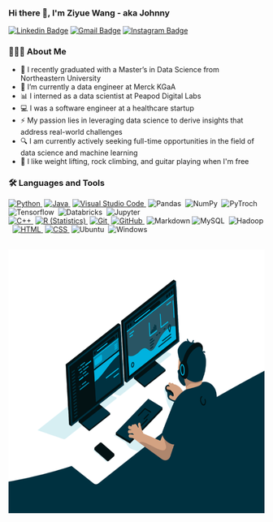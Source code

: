 ### Hi there 👋, I'm Ziyue Wang - aka Johnny

[![Linkedin Badge](https://img.shields.io/badge/LinkedIn-blue?style=flat&logo=linkedin&labelColor=blue&link=linkedin.com/in/zywang-johnny/)](https://www.linkedin.com/in/zywang-johnny/) [![Gmail Badge](https://img.shields.io/badge/Gmail-red?style=flat-square&logo=Gmail&logoColor=white&link=mailto:johnnywang918@gmail.com)](mailto:johnnywang918@gmail.com) [![Instagram Badge](https://img.shields.io/badge/-Instagram-E4405F?style=flat&logo=instagram&logoColor=white&link=https://www.instagram.com/johnny_vvang/)](https://www.instagram.com/johnny_vvang/) 


### 👨🏻‍💻 About Me


- 📖 I recently graduated with a Master’s in Data Science from Northeastern University
- 🔭 I’m currently a data engineer at Merck KGaA
- 📊 I interned as a data scientist at Peapod Digital Labs
- 💻 I was a software engineer at a healthcare startup
- ⚡️ My passion lies in leveraging data science to derive insights that address real-world challenges
- 🔍 I am currently actively seeking full-time opportunities in the field of data science and machine learning
- 💪 I like weight lifting, rock climbing, and guitar playing when I'm free


### 🛠 Languages and Tools

[![Python](https://img.shields.io/badge/-Python-333333?style=flat&logo=python)&nbsp;][python]
[![Java](https://img.shields.io/badge/-Java-333333?style=flat&logo=Java)&nbsp;][java]
[![Visual Studio Code](https://img.shields.io/badge/-VScode-333333?style=flat&logo=visual-studio-code&logoColor=007ACC)&nbsp;][vscode]
![Pandas](https://img.shields.io/badge/-Pandas-333333?style=flat&logo=pandas)&nbsp;
![NumPy](https://img.shields.io/badge/-NumPy-333333?style=flat&logo=numpy)&nbsp;
![PyTroch](https://img.shields.io/badge/-PyTorch-333333?style=flat&logo=pytorch)&nbsp;
![Tensorflow](https://img.shields.io/badge/-Tensorflow-333333?style=flat&logo=Tensorflow)&nbsp;
![Databricks](https://img.shields.io/badge/-Databricks-333333?style=flat&logo=Databricks)&nbsp;
![Jupyter](https://img.shields.io/badge/-Jupyter-333333?style=flat&logo=Jupyter)&nbsp;\
[![C++](https://img.shields.io/badge/-C++-333333?style=flat&logo=C%2B%2B&logoColor=00599C)&nbsp;][c++]
[![R (Statistics)](https://img.shields.io/badge/-R-333333?style=flat&logo=R&logoColor=276DC3)&nbsp;][rlang]
[![Git](https://img.shields.io/badge/-Git-333333?style=flat&logo=git)&nbsp;][git]
[![GitHub](https://img.shields.io/badge/-GitHub-333333?style=flat&logo=github)&nbsp;][github]
![Markdown](https://img.shields.io/badge/-Markdown-333333?style=flat&logo=markdown)
![MySQL](https://img.shields.io/badge/MySQL-333333?style=flat&logo=mysql&logoColor=white)&nbsp;
![Hadoop](https://img.shields.io/badge/-Hadoop-333333?style=flat&logo=Apache)&nbsp;
[![HTML](https://img.shields.io/badge/-HTML-333333?style=flat&logo=HTML5)&nbsp;][html]
[![CSS](https://img.shields.io/badge/-CSS-333333?style=flat&logo=CSS3&logoColor=1572B6)&nbsp;][css]
![Ubuntu](https://img.shields.io/badge/-Ubuntu-333333?style=flat&logo=Ubuntu)&nbsp;
![Windows](https://img.shields.io/badge/-Windows-333333?style=flat&logo=Windows)&nbsp;

[github]: https://github.com/JohnnyWang1998
[linkedin]: https://www.linkedin.com/in/manoj-uppala-1a8b33169/
[vscode]: https://code.visualstudio.com/
[python]: https://www.python.org/doc/
[java]: https://docs.oracle.com/en/java/
[rlang]: https://github.com/manojuppala/R-programming
[git]: https://git-scm.com/doc
[github]: https://github.com/
[c++]: https://devdocs.io/cpp/
[css]: https://developer.mozilla.org/en-US/docs/Web/CSS#:~:text=Cascading%20Style%20Sheets%20(CSS)%20is,speech%2C%20or%20on%20other%20media.
[html]: https://devdocs.io/html/


<p align="center"> 
  </br>
      <img align="center" alt="GIF" src="https://github.com/manojuppala/manojuppala/blob/master/assets/code.gif?raw=true" width="750" height="520" />
</p>
